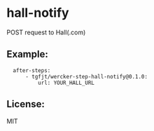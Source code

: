 # hall-notify

POST request to Hall(.com)

## Example:

```
  after-steps:
      - tgfjt/wercker-step-hall-notify@0.1.0:
          url: YOUR_HALL_URL
```

## License:
MIT
